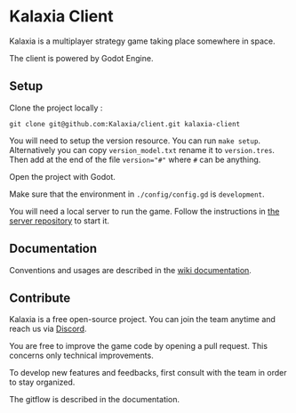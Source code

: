 Kalaxia Client
==============

Kalaxia is a multiplayer strategy game taking place somewhere in space.

The client is powered by Godot Engine.

Setup
-----

Clone the project locally :

```
git clone git@github.com:Kalaxia/client.git kalaxia-client
```

You will need to setup the version resource. You can run `make setup`.
Alternatively you can copy `version_model.txt` rename it to `version.tres`.
Then add at the end of the file `version="#"` where `#` can be anything.

Open the project with Godot.

Make sure that the environment in ``./config/config.gd`` is ``development``.

You will need a local server to run the game. Follow the instructions in [the server repository](https://github.com/Kalaxia/v2-api) to start it.

Documentation
-------------

Conventions and usages are described in the [wiki documentation](https://github.com/Kalaxia/client/wiki).

Contribute
----------

Kalaxia is a free open-source project. You can join the team anytime and reach us via [Discord](https://discordapp.com/invite/mDTms5c).

You are free to improve the game code by opening a pull request. This concerns only technical improvements.

To develop new features and feedbacks, first consult with the team in order to stay organized.

The gitflow is described in the documentation.